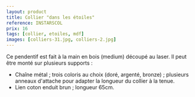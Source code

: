 ```yaml
---
layout: product
title: Collier "dans les étoiles"
reference: INSTARSCOL
prix: 16
tags: [collier, etoiles, mdf]
images: [colliers-31.jpg, colliers-2.jpg]
---
```

Ce pendentif est fait à la main en bois (medium) découpé au laser. Il peut être monté sur plusieurs supports :

- Chaîne métal ; trois coloris au choix (doré, argenté, bronze) ; plusieurs anneaux d'attache pour adapter la longueur du collier à la tenue. </li>
- Lien coton enduit brun ; longueur 65cm.
